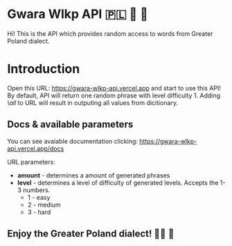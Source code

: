 ﻿# Gwara Wlkp API :poland: :eagle: :potato:

Hi! This is the API which provides random access to words from Greater Poland dialect.

# Introduction
Open this URL: https://gwara-wlkp-api.vercel.app and start to use this API! By default, API will return one random phrase with level difficulty 1. Adding *\all* to URL will result in outputing all values from dicitionary.

## Docs & available parameters
You can see avaiable documentation clicking: https://gwara-wlkp-api.vercel.app/docs

URL parameters:

 - **amount** - determines a amount of generated phrases
 - **level** - determines a level of difficulty of generated levels. Accepts the 1-3 numbers.
	 - 1 - easy 
	 - 2 - medium
	 - 3 - hard

## Enjoy the Greater Poland dialect! :goat::potato: :croissant:
